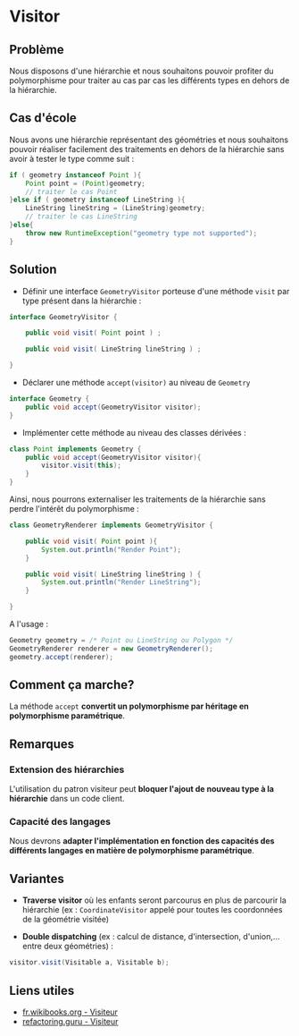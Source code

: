 # Visitor

## Problème

Nous disposons d'une hiérarchie et nous souhaitons pouvoir profiter du polymorphisme pour traiter au cas par cas les différents types en dehors de la hiérarchie.

## Cas d'école

Nous avons une hiérarchie représentant des géométries et nous souhaitons pouvoir réaliser facilement des traitements en dehors de la hiérarchie sans avoir à tester le type comme suit :

```java
if ( geometry instanceof Point ){
    Point point = (Point)geometry;
    // traiter le cas Point
}else if ( geometry instanceof LineString ){
    LineString lineString = (LineString)geometry;
    // traiter le cas LineString
}else{
    throw new RuntimeException("geometry type not supported");
}
```

## Solution

* Définir une interface `GeometryVisitor` porteuse d'une méthode `visit` par type présent dans la hiérarchie :

```java
interface GeometryVisitor {

    public void visit( Point point ) ;

    public void visit( LineString lineString ) ;

}
```

* Déclarer une méthode `accept(visitor)` au niveau de `Geometry`

```java
interface Geometry {
    public void accept(GeometryVisitor visitor);
}
```

* Implémenter cette méthode au niveau des classes dérivées :

```java
class Point implements Geometry {
    public void accept(GeometryVisitor visitor){
        visitor.visit(this);
    }
}
```

Ainsi, nous pourrons externaliser les traitements de la hiérarchie sans perdre l'intérêt du polymorphisme :

```java
class GeometryRenderer implements GeometryVisitor {

    public void visit( Point point ){
        System.out.println("Render Point");
    }

    public void visit( LineString lineString ) {
        System.out.println("Render LineString");
    }

}
```

A l'usage :

```java
Geometry geometry = /* Point ou LineString ou Polygon */
GeometryRenderer renderer = new GeometryRenderer();
geometry.accept(renderer);
```

## Comment ça marche?

La méthode `accept` **convertit un polymorphisme par héritage en polymorphisme paramétrique**. 

## Remarques

### Extension des hiérarchies

L'utilisation du patron visiteur peut **bloquer l'ajout de nouveau type à la hiérarchie** dans un code client.

### Capacité des langages

Nous devrons **adapter l'implémentation en fonction des capacités des différents langages en matière de polymorphisme paramétrique**.

## Variantes

* **Traverse visitor** où les enfants seront parcourus en plus de parcourir la hiérarchie (ex : `CoordinateVisitor` appelé pour toutes les coordonnées de la géométrie visitée)

* **Double dispatching** (ex : calcul de distance, d'intersection, d'union,... entre deux géométries) :

```java
visitor.visit(Visitable a, Visitable b);
```


## Liens utiles

* [fr.wikibooks.org - Visiteur](https://fr.wikibooks.org/wiki/Patrons_de_conception/Strat%C3%A9gie)
* [refactoring.guru - Visiteur](https://refactoring.guru/fr/design-patterns/visitor)

